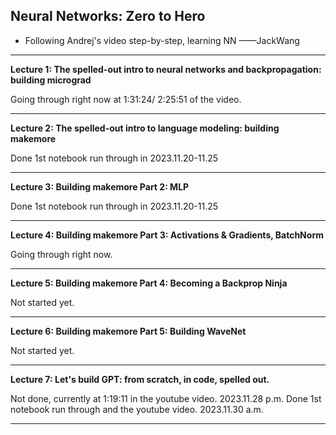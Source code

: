
## Neural Networks: Zero to Hero

- Following Andrej's video step-by-step, learning NN    ——JackWang
---

**Lecture 1: The spelled-out intro to neural networks and backpropagation: building micrograd**

Going through right now at 1:31:24/ 2:25:51 of the video.

---

**Lecture 2: The spelled-out intro to language modeling: building makemore**

Done 1st notebook run through in 2023.11.20-11.25

---

**Lecture 3: Building makemore Part 2: MLP**

Done 1st notebook run through in 2023.11.20-11.25

---

**Lecture 4: Building makemore Part 3: Activations & Gradients, BatchNorm**

Going through right now.

---

**Lecture 5: Building makemore Part 4: Becoming a Backprop Ninja**

Not started yet.

---

**Lecture 6: Building makemore Part 5: Building WaveNet**

Not started yet.

---

**Lecture 7: Let's build GPT: from scratch, in code, spelled out.**

Not done, currently at 1:19:11 in the youtube video.    2023.11.28 p.m.
Done 1st notebook run through and the youtube video.    2023.11.30 a.m.

---
